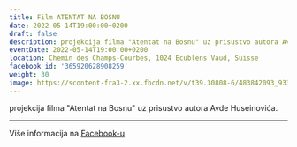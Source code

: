 ```yaml
---
title: Film ATENTAT NA BOSNU
date: 2022-05-14T19:00:00+0200
draft: false
description: projekcija filma "Atentat na Bosnu" uz prisustvo autora Avde Huseinovića.
eventDate: 2022-05-14T19:00:00+0200
location: Chemin des Champs-Courbes, 1024 Ecublens Vaud, Suisse
facebook_id: '365920628908259'
weight: 30
image: https://scontent-fra3-2.xx.fbcdn.net/v/t39.30808-6/483842093_9330013443761058_8599832410174975788_n.jpg?_nc_cat=104&ccb=1-7&_nc_sid=9e60e4&_nc_ohc=oFzQD2iIapsQ7kNvwGIg5ZH&_nc_oc=AdnqpOymXgDaiJ4LYmKzuHLi9H_-r0ANmwGSmXfXq8arLrz3MKyaFY1rJuwSWdNdsGk&_nc_zt=23&_nc_ht=scontent-fra3-2.xx&edm=ABTKTjYEAAAA&_nc_gid=CqUBAr-W5xLgUbn2h4NB_w&oh=00_AfXCR8_aW6n0rqY-2h68rJyDkkzNijwJ32VazhCCRCP6xA&oe=68BC24D3
---
```


projekcija filma "Atentat na Bosnu" uz prisustvo autora Avde Huseinovića.

---

Više informacija na [Facebook-u](https://facebook.com/events/365920628908259)